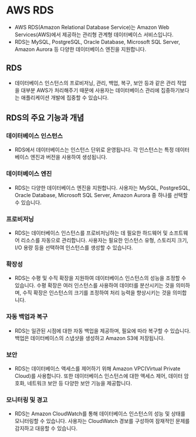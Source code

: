 
# AWS RDS
- AWS RDS(Amazon Relational Database Service)는 Amazon Web Services(AWS)에서 제공하는 관리형 관계형 데이터베이스 서비스입니다.
- RDS는 MySQL, PostgreSQL, Oracle Database, Microsoft SQL Server, Amazon Aurora 등 다양한 데이터베이스 엔진을 지원합니다.

## RDS
- 데이터베이스 인스턴스의 프로비저닝, 관리, 백업, 복구, 보안 등과 같은 관리 작업을 대부분 AWS가 처리해주기 때문에 사용자는 데이터베이스 관리에 집중하기보다는 애플리케이션 개발에 집중할 수 있습니다.

## RDS의 주요 기능과 개념

### 데이터베이스 인스턴스
- RDS에서 데이터베이스는 인스턴스 단위로 운영됩니다. 각 인스턴스는 특정 데이터베이스 엔진과 버전을 사용하여 생성됩니다.

### 데이터베이스 엔진
- RDS는 다양한 데이터베이스 엔진을 지원합니다. 사용자는 MySQL, PostgreSQL, Oracle Database, Microsoft SQL Server, Amazon Aurora 중 하나를 선택할 수 있습니다.

### 프로비저닝
- RDS는 데이터베이스 인스턴스를 프로비저닝하는 데 필요한 하드웨어 및 소프트웨어 리소스를 자동으로 관리합니다. 사용자는 필요한 인스턴스 유형, 스토리지 크기, I/O 용량 등을 선택하여 인스턴스를 생성할 수 있습니다.

### 확장성
- RDS는 수평 및 수직 확장을 지원하여 데이터베이스 인스턴스의 성능을 조정할 수 있습니다. 수평 확장은 여러 인스턴스를 사용하여 데이터를 분산시키는 것을 의미하며, 수직 확장은 인스턴스의 크기를 조정하여 처리 능력을 향상시키는 것을 의미합니다.

### 자동 백업과 복구
- RDS는 일관된 시점에 대한 자동 백업을 제공하며, 필요에 따라 복구할 수 있습니다. 백업은 데이터베이스의 스냅샷을 생성하고 Amazon S3에 저장됩니다.

### 보안
- RDS는 데이터베이스 액세스를 제어하기 위해 Amazon VPC(Virtual Private Cloud)를 사용합니다. 또한 데이터베이스 인스턴스에 대한 액세스 제어, 데이터 암호화, 네트워크 보안 등 다양한 보안 기능을 제공합니다.

### 모니터링 및 경고
- RDS는 Amazon CloudWatch를 통해 데이터베이스 인스턴스의 성능 및 상태를 모니터링할 수 있습니다. 사용자는 CloudWatch 경보를 구성하여 잠재적인 문제를 감지하고 대응할 수 있습니다.